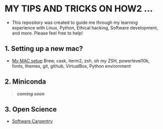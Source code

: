 # MY TIPS AND TRICKS ON HOW2 ... 

* This repository was created to guide me through my learning experience with Linux, Python, Ethical hacking, Software development, and more. Please feel free to help!


## 1. Setting up a new mac?
   
* [My MAC setup](https://github.com/fcarvalhopacheco/HOW2/blob/master/1.macos_catalina_setup/myOSsetup.md)
    Brew, cask, iterm2, zsh, oh my ZSH, powerlevel10k, fonts, themes, git, github, VirtualBox, Python environment 

## 2. Miniconda

> ***coming soon***

## 3. Open Science 

* [Software Carpentry](https://swcarpentry.github.io/git-novice/10-open/index.html)
     
